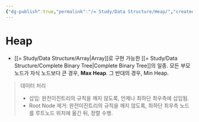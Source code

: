 ```yaml
---
{"dg-publish":true,"permalink":"/= Study/Data Structure/Heap/","created":"2023-12-04T23:16:31.000+09:00","updated":"2023-12-04T23:16:31.000+09:00"}
---
```


# Heap

- [[= Study/Data Structure/Array\|Array]]로 구현 가능한 [[= Study/Data Structure/Complete Binary Tree\|Complete Binary Tree]]의 일종.
모든 부모 노드가 자식 노드보다 큰 경우, **Max Heap**.
그 반대의 경우, Min Heap.

>데이터 처리
>
>- 삽입: 완전이진트리의 규칙을 깨지 않도록, 언제나 최하단 최우측에 삽입됨.
>- Root Node 제거: 완전이진트리의 규칙을 깨지 않도록, 최하단 최우측 노드를 루트노드 위치에 옮긴 뒤, 정렬 수행.

